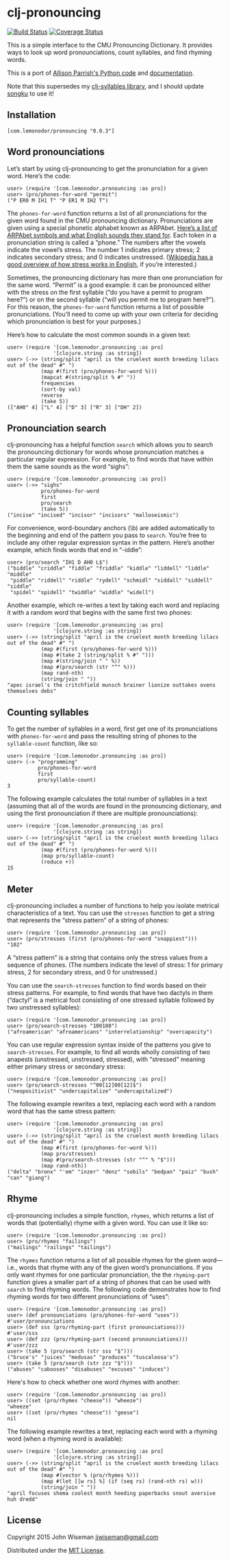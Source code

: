 # clj-pronouncing

[![Build Status](https://travis-ci.org/wiseman/clj-pronouncing.svg?branch=master)](https://travis-ci.org/wiseman/clj-pronouncing) [![Coverage Status](https://coveralls.io/repos/wiseman/clj-pronouncing/badge.svg?branch=master)](https://coveralls.io/r/wiseman/clj-pronouncing?branch=master)

This is a simple interface to the CMU Pronouncing Dictionary. It
provides ways to look up word pronounciations, count syllables, and
find rhyming words.

This is a port of
[Allison Parrish's Python code](https://github.com/aparrish/pronouncingpy)
and
[documentation](https://pronouncing.readthedocs.org/en/latest/tutorial.html).

Note that this supersedes my
[clj-syllables library](https://github.com/wiseman/clj-syllables), and
I should update [songku](https://songku.herokuapp.com/) to use it!

## Installation

```
[com.lemonodor/pronouncing "0.0.3"]
```


## Word pronounciations

Let’s start by using clj-pronouncing to get the pronunciation for a given
word. Here’s the code:

```
user> (require '[com.lemonodor.pronouncing :as pro])
user> (pro/phones-for-word "permit")
("P ER0 M IH1 T" "P ER1 M IH2 T")
```

The `phones-for-word` function returns a list of all pronunciations
for the given word found in the CMU pronouncing dictionary.
Pronunciations are given using a special phonetic alphabet known as
ARPAbet.
[Here’s a list of ARPAbet symbols and what English sounds they stand for](http://www.speech.cs.cmu.edu/cgi-bin/cmudict#phones).
Each token in a pronunciation string is called a “phone.” The numbers
after the vowels indicate the vowel’s stress. The number 1 indicates
primary stress; 2 indicates secondary stress; and 0 indicates
unstressed.
([Wikipedia has a good overview of how stress works in English](https://en.wikipedia.org/wiki/Stress_and_vowel_reduction_in_English),
if you’re interested.)

Sometimes, the pronouncing dictionary has more than one pronunciation
for the same word. “Permit” is a good example: it can be pronounced
either with the stress on the first syllable (“do you have a permit to
program here?”) or on the second syllable (“will you permit me to
program here?”). For this reason, the `phones-for-word` function
returns a list of possible pronunciations. (You’ll need to come up
with your own criteria for deciding which pronunciation is best for
your purposes.)

Here’s how to calculate the most common sounds in a given text:

```
user> (require '[com.lemonodor.pronouncing :as pro]
               '[clojure.string :as string])
user> (->> (string/split "april is the cruelest month breeding lilacs out of the dead" #" ")
           (map #(first (pro/phones-for-word %)))
           (mapcat #(string/split % #" "))
           frequencies
           (sort-by val)
           reverse
           (take 5))
(["AH0" 4] ["L" 4] ["D" 3] ["R" 3] ["DH" 2])
```


## Pronounciation search

clj-pronouncing has a helpful function `search` which allows you to search
the pronouncing dictionary for words whose pronunciation matches a
particular regular expression. For example, to find words that have
within them the same sounds as the word “sighs”:

```
user> (require '[com.lemonodor.pronouncing :as pro])
user> (->> "sighs"
           pro/phones-for-word
           first
           pro/search
           (take 5))
("incise" "incised" "incisor" "incisors" "malloseismic")
```

For convenience, word-boundary anchors (\b) are added automatically to
the beginning and end of the pattern you pass to `search`. You’re free
to include any other regular expression syntax in the pattern. Here’s
another example, which finds words that end in “-iddle”:

```
user> (pro/search "IH1 D AH0 L$")
("biddle" "criddle" "fiddle" "friddle" "kiddle" "liddell" "liddle" "middle"
 "piddle" "riddell" "riddle" "rydell" "schmidl" "siddall" "siddell" "siddle"
 "spidel" "spidell" "twiddle" "widdle" "widell")
```

Another example, which re-writes a text by taking each word and
replacing it with a random word that begins with the same first two
phones:

```
user> (require '[com.lemonodor.pronouncing :as pro]
               '[clojure.string :as string])
user> (->> (string/split "april is the cruelest month breeding lilacs out of the dead" #" ")
           (map #(first (pro/phones-for-word %)))
           (map #(take 2 (string/split % #" ")))
           (map #(string/join " " %))
           (map #(pro/search (str "^" %)))
           (map rand-nth)
           (string/join " "))
"apec israel's the critchfield munsch brainer lionize outtakes ovens themselves debs"
```


## Counting syllables

To get the number of syllables in a word, first get one of its
pronunciations with `phones-for-word` and pass the resulting string of
phones to the `syllable-count` function, like so:

```
user> (require '[com.lemonodor.pronouncing :as pro])
user> (-> "programming"
          pro/phones-for-word
          first
          pro/syllable-count)
3
```

The following example calculates the total number of syllables in a
text (assuming that all of the words are found in the pronouncing
dictionary, and using the first pronounciation if there are multiple
pronounciations):

```
user> (require '[com.lemonodor.pronouncing :as pro]
               '[clojure.string :as string])
user> (->> (string/split "april is the cruelest month breeding lilacs out of the dead" #" ")
           (map #(first (pro/phones-for-word %)))
           (map pro/syllable-count)
           (reduce +))
15
```


## Meter

clj-pronouncing includes a number of functions to help you isolate
metrical characteristics of a text. You can use the `stresses`
function to get a string that represents the “stress pattern” of a
string of phones:

```
user> (require '[com.lemonodor.pronouncing :as pro])
user> (pro/stresses (first (pro/phones-for-word "snappiest")))
"102"
```

A “stress pattern” is a string that contains only the stress values
from a sequence of phones. (The numbers indicate the level of stress:
1 for primary stress, 2 for secondary stress, and 0 for unstressed.)

You can use the `search-stresses` function to find words based on
their stress patterns. For example, to find words that have two
dactyls in them (“dactyl” is a metrical foot consisting of one
stressed syllable followed by two unstressed syllables):

```
user> (require '[com.lemonodor.pronouncing :as pro])
user> (pro/search-stresses "100100")
("afroamerican" "afroamericans" "interrelationship" "overcapacity")
```

You can use regular expression syntax inside of the patterns you give
to `search-stresses`. For example, to find all words wholly consisting
of two anapests (unstressed, unstressed, stressed), with “stressed”
meaning either primary stress or secondary stress:

```
user> (require '[com.lemonodor.pronouncing :as pro])
user> (pro/search-stresses "^00[12]00[12]$")
("neopositivist" "undercapitalize" "undercapitalized")
```

The following example rewrites a text, replacing each word with a
random word that has the same stress pattern:

```
user> (require '[com.lemonodor.pronouncing :as pro]
               '[clojure.string :as string])
user> (->> (string/split "april is the cruelest month breeding lilacs out of the dead" #" ")
           (map #(first (pro/phones-for-word %)))
           (map pro/stresses)
           (map #(pro/search-stresses (str "^" % "$")))
           (map rand-nth))
("delta" "bronx" "'em" "inzer" "denz" "sobils" "bedpan" "paiz" "bush" "can" "giang")
```


## Rhyme

clj-pronouncing includes a simple function, `rhymes`, which returns a list
of words that (potentially) rhyme with a given word. You can use it
like so:

```
user> (require '[com.lemonodor.pronouncing :as pro])
user> (pro/rhymes "failings")
("mailings" "railings" "tailings")
```

The `rhymes` function returns a list of all possible rhymes for the
given word—i.e., words that rhyme with any of the given word’s
pronunciations. If you only want rhymes for one particular
pronunciation, the the `rhyming-part` function gives a smaller part of
a string of phones that can be used with `search` to find rhyming
words. The following code demonstrates how to find rhyming words for
two different pronunciations of “uses”:

```
user> (require '[com.lemonodor.pronouncing :as pro])
user> (def pronounciations (pro/phones-for-word "uses"))
#'user/pronounciations
user> (def sss (pro/rhyming-part (first pronounciations)))
#'user/sss
user> (def zzz (pro/rhyming-part (second pronounciations)))
#'user/zzz
user> (take 5 (pro/search (str sss "$")))
("bruce's" "juices" "medusas" "produces" "tuscaloosa's")
user> (take 5 (pro/search (str zzz "$")))
("abuses" "cabooses" "disabuses" "excuses" "induces")
```

Here's how to check whether one word rhymes with another:

```
user> (require '[com.lemonodor.pronouncing :as pro])
user> ((set (pro/rhymes "cheese")) "wheeze")
"wheeze"
user> ((set (pro/rhymes "cheese")) "geese")
nil
```

The following example rewrites a text, replacing each word with a
rhyming word (when a rhyming word is available):

```
user> (require '[com.lemonodor.pronouncing :as pro]
               '[clojure.string :as string])
user> (->> (string/split "april is the cruelest month breeding lilacs out of the dead" #" ")
           (map #(vector % (pro/rhymes %)))
           (map #(let [[w rs] %] (if (seq rs) (rand-nth rs) w)))
           (string/join " "))
"april focuses shema coolest month heeding paperbacks snout aversive huh dredd"
```

## License

Copyright 2015 John Wiseman jjwiseman@gmail.com

Distributed under the [MIT License](http://opensource.org/licenses/MIT).
